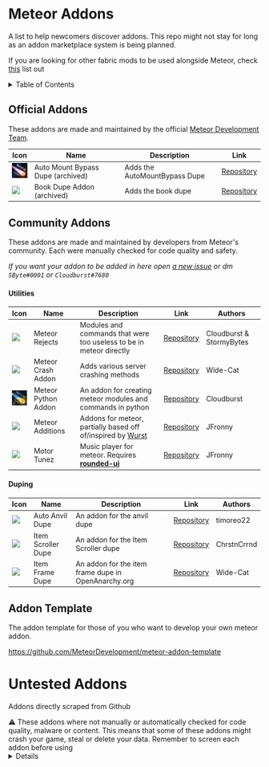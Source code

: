 # Meteor Addons

A list to help newcomers discover addons.
This repo might not stay for long as an addon marketplace system is being planned.

If you are looking for other fabric mods to be used alongside Meteor, check [this](/MeteorAdditionals.md) list out

<!-- START doctoc generated TOC please keep comment here to allow auto update -->
<!-- DON'T EDIT THIS SECTION, INSTEAD RE-RUN doctoc TO UPDATE -->
<details>
<summary>Table of Contents</summary>

  - [Official Addons](#official-addons)
  - [Community Addons](#community-addons)
      - [Utilities](#utilities)
      - [Duping](#duping)
  - [Addon Template](#addon-template)
- [Untested Addons](#untested-addons)

</details>
<!-- END doctoc generated TOC please keep comment here to allow auto update -->

## Official Addons

These addons are made and maintained by the official [Meteor Development Team](https://github.com/MeteorDevelopment).

| Icon | Name | Description | Link |
| --- | ---- | ----------- | -------- |
|<img src="https://github.com/MeteorDevelopment/meteor-mbd-addon/blob/main/src/main/resources/assets/mbd/icon.png?raw=true" width="32px">| Auto Mount Bypass Dupe (archived) | Adds the AutoMountBypass Dupe | [Repository](https://github.com/MeteorDevelopment/meteor-mbd-addon) |
|<img src="https://github.com/MeteorDevelopment/meteor-book-dupe-addon/blob/main/src/main/resources/assets/bookdupe/icon.png?raw=true" width="32px">| Book Dupe Addon (archived) | Adds the book dupe | [Repository](https://github.com/MeteorDevelopment/meteor-book-dupe-addon) |

## Community Addons

These addons are made and maintained by developers from Meteor's community.
Each were manually checked for code quality and safety. 

*If you want your addon to be added in here open [a new issue](https://github.com/AntiCope/meteor-lists/issues/new) or dm `SByte#0001` or `Cloudburst#7680`*

#### Utilities
| Icon | Name | Description | Link | Authors |
| --- | ---- | ----------- | ---- | ------- |
|<img src='https://github.com/AntiCope/meteor-rejects/blob/master/src/main/resources/assets/rejects/icon.png?raw=true' width="32px">| Meteor Rejects | Modules and commands that were too useless to be in meteor directly | [Repository](https://github.com/MeteorRejects/meteor-rejects) | Cloudburst & StormyBytes |
|<img src='https://github.com/Wide-Cat/meteor-crash-addon/blob/main/src/main/resources/assets/meteorcrashaddon/icon.png?raw=true' width="32px">| Meteor Crash Addon | Adds various server crashing methods | [Repository](https://github.com/Wide-Cat/meteor-crash-addon) | Wide-Cat |
|<img src='https://github.com/AntiCope/meteor-python-addon/blob/main/src/main/resources/assets/pythonaddon/icon.png?raw=true' width="32px">| Meteor Python Addon | An addon for creating meteor modules and commands in python | [Repository](https://github.com/MeteorRejects/meteor-python-addon) | Cloudburst |
|<img src='https://github.com/AntiCope/meteor-lists/raw/master/res/unknown_icon.png?raw=true' width="32px">| Meteor Additions | Addons for meteor, partially based off of/inspired by [Wurst](https://github.com/Wurst-Imperium/Wurst7) | [Repository](https://github.com/JFronny/MeteorAdditions) | JFronny |
|<img src='https://github.com/AntiCope/meteor-lists/raw/master/res/unknown_icon.png?raw=true' width="32px">| Motor Tunez | Music player for meteor. Requires [**rounded-ui**](https://github.com/JFronny/meteor-client/tree/rounded-ui) | [Repository](https://github.com/JFronny/MotorTunez) | JFronny |


#### Duping
| Icon | Name | Description | Link | Authors |
| --- | ---- | ----------- | ---- | ------- |
|<img src='https://github.com/timoreo22/auto-anvil-dupe/blob/main/src/main/resources/assets/autodupe/icon.png?raw=true' width="32px">| Auto Anvil Dupe | An addon for the anvil dupe | [Repository](https://github.com/timoreo22/auto-anvil-dupe) | timoreo22 |
|<img src='https://github.com/ChrstnCrrnd/1.17-dupe-meteor-addon/blob/master/src/main/resources/assets/dupe/icon.png?raw=true' width="32px">| Item Scroller Dupe | An addon for the Item Scroller dupe | [Repository](https://github.com/ChrstnCrrnd/1.17-dupe-meteor-addon) | ChrstnCrrnd |
|<img src='https://github.com/Wide-Cat/item-frame-dupe-addon/blob/main/src/main/resources/assets/template/icon.png?raw=true' width="32px">| Item Frame Dupe | An addon for the item frame dupe in OpenAnarchy.org | [Repository](https://github.com/Wide-Cat/item-frame-dupe-addon) | Wide-Cat |

## Addon Template

The addon template for those of you who want to develop your own meteor addon.

https://github.com/MeteorDevelopment/meteor-addon-template

# Untested Addons
Addons directly scraped from Github

<div class="text-yellow-200">
⚠ These addons where not manually or automatically checked for code quality, malware or content. This means that some of these addons might crash your game, steal or delete your data. Remember to screen each addon before using 
</div>

<details>
  
  [Untested Addons](/UntestedAddons.md)
  
</details>
